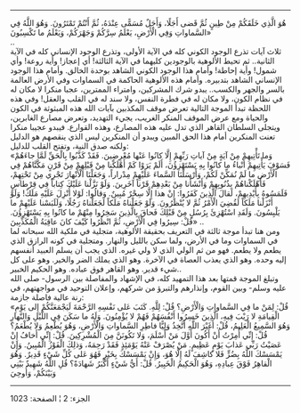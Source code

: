 ------------------------------------------------------------------------

هُوَ الَّذِي خَلَقَكُمْ مِنْ طِينٍ ثُمَّ قَضى أَجَلًا، وَأَجَلٌ مُسَمًّى عِنْدَهُ، ثُمَّ أَنْتُمْ تَمْتَرُونَ. وَهُوَ
اللَّهُ فِي السَّماواتِ وَفِي الْأَرْضِ، يَعْلَمُ سِرَّكُمْ وَجَهْرَكُمْ، وَيَعْلَمُ ما تَكْسِبُونَ»  
..  
ثلاث آيات تذرع الوجود الكوني كله في الآية الأولى، وتذرع الوجود الإنساني
كله في الآية الثانية.. ثم تحيط الألوهية بالوجودين كليهما في الآية
الثالثة! أي إعجاز! وأية روعة! وأي شمول! وأية إحاطة! وأمام هذا الوجود
الكوني الشاهد بوحدة الخالق. وأمام هذا الوجود الإنساني الشاهد بتدبيره.
وأمام هذه الألوهية الحاكمة في السماوات وفي الأرض العالمة بالسر والجهر
والكسب.. يبدو شرك المشركين، وامتراء الممترين، عجبا منكرا لا مكان له في
نظام الكون، ولا مكان له في فطرة النفس، ولا سند له في القلب والعقل! وفي
هذه اللحظة تبدأ الموجة التالية تعرض موقف المكذبين بآيات الله هذه
المبثوثة في الكون والحياة ومع عرض الموقف المنكر الغريب، يجيء التهديد،
وتعرض مصارع الغابرين، ويتجلى السلطان القاهر الذي تدل عليه هذه المصارع،
وهذه القوارع. فيبدو عجيبا منكرا تعنت المنكرين أمام هذا الحق المبين ويبدو
أن المنكرين ليس الذي ينقصهم هو الدليل ولكنه صدق النية، وتفتح القلب
للدليل:  
«وَما تَأْتِيهِمْ مِنْ آيَةٍ مِنْ آياتِ رَبِّهِمْ إِلَّا كانُوا عَنْها مُعْرِضِينَ. فَقَدْ كَذَّبُوا بِالْحَقِّ
لَمَّا جاءَهُمْ فَسَوْفَ يَأْتِيهِمْ أَنْباءُ ما كانُوا بِهِ يَسْتَهْزِؤُنَ، أَلَمْ يَرَوْا كَمْ أَهْلَكْنا مِنْ
قَبْلِهِمْ مِنْ قَرْنٍ مَكَّنَّاهُمْ فِي الْأَرْضِ ما لَمْ نُمَكِّنْ لَكُمْ، وَأَرْسَلْنَا السَّماءَ عَلَيْهِمْ
مِدْراراً، وَجَعَلْنَا الْأَنْهارَ تَجْرِي مِنْ تَحْتِهِمْ، فَأَهْلَكْناهُمْ بِذُنُوبِهِمْ وَأَنْشَأْنا مِنْ بَعْدِهِمْ
قَرْناً آخَرِينَ. وَلَوْ نَزَّلْنا عَلَيْكَ كِتاباً فِي قِرْطاسٍ فَلَمَسُوهُ بِأَيْدِيهِمْ، لَقالَ الَّذِينَ
كَفَرُوا: إِنْ هذا إِلَّا سِحْرٌ مُبِينٌ. وَقالُوا: لَوْلا أُنْزِلَ عَلَيْهِ مَلَكٌ! وَلَوْ أَنْزَلْنا مَلَكاً
لَقُضِيَ الْأَمْرُ ثُمَّ لا يُنْظَرُونَ. وَلَوْ جَعَلْناهُ مَلَكاً لَجَعَلْناهُ رَجُلًا، وَلَلَبَسْنا عَلَيْهِمْ ما
يَلْبِسُونَ. وَلَقَدِ اسْتُهْزِئَ بِرُسُلٍ مِنْ قَبْلِكَ فَحاقَ بِالَّذِينَ سَخِرُوا مِنْهُمْ ما كانُوا بِهِ
يَسْتَهْزِؤُنَ. قُلْ: سِيرُوا فِي الْأَرْضِ، ثُمَّ انْظُرُوا كَيْفَ كانَ عاقِبَةُ الْمُكَذِّبِينَ» ..  
ومن هنا تبدأ موجة ثالثة في التعريف بحقيقة الألوهية، متجلية في ملكية الله
سبحانه لما في السماوات وما في الأرض، ولما سكن بالليل والنهار. ومتجلية في
كونه الرازق الذي يطعم ولا يطعم. فهو من ثم الولي الذي لا ولي غيره. الذي
يجب أن يسلم العبيد أنفسهم إليه وحده. وهو الذي يعذب العصاة في الآخرة. وهو
الذي يملك الضر والخير. وهو على كل شيء قدير. وهو القاهر فوق عباده. وهو
الحكيم الخبير..  
وتبلغ الموجة قمتها بعد هذا التمهيد كله، في الإشهاد والمفاصلة بين الرسول-
صلى الله عليه وسلم- وبين القوم، وإنذارهم والتبرؤ من شركهم، وإعلان
التوحيد في مواجهتهم، في رنة عالية فاصلة جازمة:  
«قُلْ: لِمَنْ ما فِي السَّماواتِ وَالْأَرْضِ؟ قُلْ: لِلَّهِ. كَتَبَ عَلى نَفْسِهِ الرَّحْمَةَ لَيَجْمَعَنَّكُمْ
إِلى يَوْمِ الْقِيامَةِ لا رَيْبَ فِيهِ، الَّذِينَ خَسِرُوا أَنْفُسَهُمْ فَهُمْ لا يُؤْمِنُونَ. وَلَهُ ما سَكَنَ
فِي اللَّيْلِ وَالنَّهارِ وَهُوَ السَّمِيعُ الْعَلِيمُ، قُلْ: أَغَيْرَ اللَّهِ أَتَّخِذُ وَلِيًّا فاطِرِ
السَّماواتِ وَالْأَرْضِ، وَهُوَ يُطْعِمُ وَلا يُطْعَمُ؟ قُلْ: إِنِّي أُمِرْتُ أَنْ أَكُونَ أَوَّلَ مَنْ أَسْلَمَ،
وَلا تَكُونَنَّ مِنَ الْمُشْرِكِينَ. قُلْ: إِنِّي أَخافُ إِنْ عَصَيْتُ رَبِّي عَذابَ يَوْمٍ عَظِيمٍ. مَنْ يُصْرَفْ
عَنْهُ يَوْمَئِذٍ فَقَدْ رَحِمَهُ، وَذلِكَ الْفَوْزُ الْمُبِينُ. وَإِنْ يَمْسَسْكَ اللَّهُ بِضُرٍّ فَلا كاشِفَ لَهُ
إِلَّا هُوَ، وَإِنْ يَمْسَسْكَ بِخَيْرٍ فَهُوَ عَلى كُلِّ شَيْءٍ قَدِيرٌ. وَهُوَ الْقاهِرُ فَوْقَ عِبادِهِ، وَهُوَ
الْحَكِيمُ الْخَبِيرُ. قُلْ: أَيُّ شَيْءٍ أَكْبَرُ شَهادَةً؟ قُلِ اللَّهُ شَهِيدٌ بَيْنِي وَبَيْنَكُمْ، وَأُوحِيَ

------------------------------------------------------------------------

الجزء: 2 ¦ الصفحة: 1023
